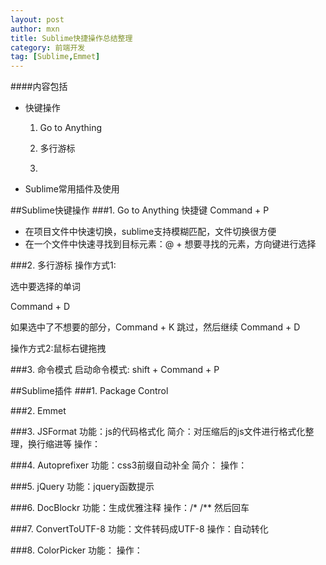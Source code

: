 ```yaml
---
layout: post
author: mxn
title: Sublime快捷操作总结整理
category: 前端开发
tag: [Sublime,Emmet]
---
```

####内容包括
* 快键操作
	1. Go to Anything
	2. 多行游标
	
	
	10. 
	
* Sublime常用插件及使用


##Sublime快键操作
###1. Go to Anything
快捷键 Command + P

* 在项目文件中快速切换，sublime支持模糊匹配，文件切换很方便
* 在一个文件中快速寻找到目标元素：@ + 想要寻找的元素，方向键进行选择

###2. 多行游标
操作方式1:

选中要选择的单词

Command + D

如果选中了不想要的部分，Command + K 跳过，然后继续 Command + D 

操作方式2:鼠标右键拖拽


###3. 命令模式
启动命令模式: shift + Command + P



##Sublime插件
###1. Package Control

###2. Emmet

###3. JSFormat
功能：js的代码格式化
简介：对压缩后的js文件进行格式化整理，换行缩进等
操作：

###4. Autoprefixer
功能：css3前缀自动补全
简介：
操作：

###5. jQuery
功能：jquery函数提示

###6. DocBlockr
功能：生成优雅注释
操作：/*   /** 然后回车

###7. ConvertToUTF-8
功能：文件转码成UTF-8
操作：自动转化

###8. ColorPicker
功能：
操作：